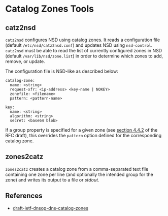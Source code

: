 # Catalog Zones Tools

## catz2nsd

`catz2nsd` configures NSD using catalog zones. It reads a configuration file (default `/etc/nsd/catz2nsd.conf`) and updates NSD using `nsd-control`. `catz2nsd` must be able to read the list of currently configured zones in NSD (default `/var/lib/nsd/zone.list`) in order to determine which zones to add, remove, or update.

The configuration file is NSD-like as described below:

    catalog-zone:
      name: <string>
      request-xfr: <ip-address> <key-name | NOKEY>
      zonefile: <filename>
      pattern: <pattern-name>

    key:
      name: <string>
      algorithm: <string>
      secret: <base64 blob>

If a group property is specified for a given zone (see [section 4.4.2](https://datatracker.ietf.org/doc/html/draft-ietf-dnsop-dns-catalog-zones#section-4.4.2) of the RFC draft), this overrides the `pattern` option defined for the corresponding catalog zone. 

## zones2catz

`zones2catz` creates a catalog zone from a comma-separated text file containing one zone per line (and optionally the intended group for the zone) and writes its output to a file or _stdout_.

## References

- [draft-ietf-dnsop-dns-catalog-zones](https://datatracker.ietf.org/doc/html/draft-ietf-dnsop-dns-catalog-zones)
